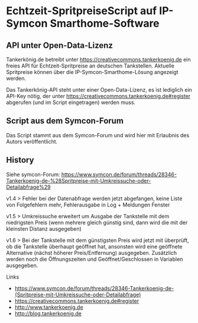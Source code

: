 # Echtzeit-SpritpreiseScript auf IP-Symcon Smarthome-Software

## API unter Open-Data-Lizenz
Tankerkönig.de betreibt unter https://creativecommons.tankerkoenig.de ein freies API für Echtzeit-Spritpreise an deutschen Tankstellen. Aktuelle Spritpreise können über die IP-Symcon-Smarthome-Lösung angezeigt werden.

Das Tankerkönig-API steht unter einer Open-Data-Lizenz, es ist lediglich ein API-Key nötig, der unter https://creativecommons.tankerkoenig.de#register abgerufen (und im Script eingetragen) werden muss.

## Script aus dem Symcon-Forum
Das Script stammt aus dem Symcon-Forum und wird hier mit Erlaubnis des Autors veröffentlicht.

## History
Siehe symcon-Forum: https://www.symcon.de/forum/threads/28346-Tankerkoenig-de-%28Spritpreise-mit-Umkreissuche-oder-Detailabfrage%29

v1.4 > Fehler bei der Datenabfrage werden jetzt abgefangen, keine Liste von Folgefehlern mehr, Fehlerausgabe in Log + Meldungen Fenster

v1.5 > Umkreissuche erweitert um Ausgabe der Tankstelle mit dem niedrigsten Preis (wenn mehrere gleich günstig sind, dann wird die mit der kleinsten Distanz ausgegeben)

v1.6 > Bei der Tankstelle mit dem günstigsten Preis wird jetzt mit überprüft, ob die Tankstelle überhaupt geöffnet hat, ansonsten wird eine geöffnete Alternative (nächst höherer Preis/Entfernung) ausgegeben. Zusätzlich werden noch die Öffnungszeiten und Geöffnet/Geschlossen in Variablen ausgegeben.


Links
- https://www.symcon.de/forum/threads/28346-Tankerkoenig-de-(Spritpreise-mit-Umkreissuche-oder-Detailabfrage)
- https://creativecommons.tankerkoenig.de#register
- http://www.tankerkoenig.de
- http://blog.tankerkoenig.de
